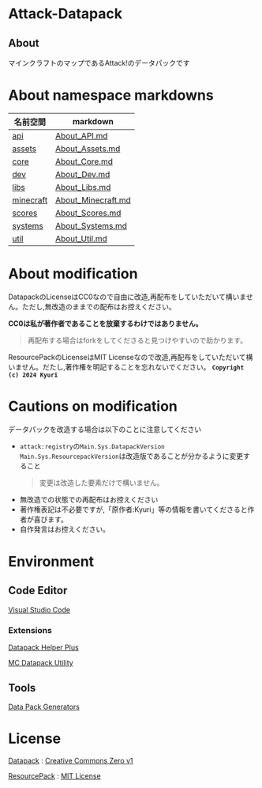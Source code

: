 # Attack-Datapack

## About
マインクラフトのマップであるAttack!のデータパックです

# About namespace markdowns
|名前空間|markdown|
|----|----|
|[api](data/api/)|[About_API.md](data/api/About_API.md)|
|[assets](data/assets/)|[About_Assets.md](data/assets/About_Assets.md)|
|[core](data/core/)|[About_Core.md](data/core/About_Core.md)|
|[dev](data/dev/)|[About_Dev.md](data/dev/About_Dev.md)|
|[libs](data/libs/)|[About_Libs.md](data/libs/About_Libs.md)|
|[minecraft](data/minecraft/)|[About_Minecraft.md](data/minecraft/About_Minecraft.md)|
|[scores](data/scores/)|[About_Scores.md](data/scores/About_Scores.md)|
|[systems](data/systems/)|[About_Systems.md](data/systems/About_Systems.md)|
|[util](data/util/)|[About_Util.md](data/util/About_Util.md)|

# About modification
DatapackのLicenseはCC0なので自由に改造,再配布をしていただいて構いません。ただし,無改造のままでの配布はお控えください。

**CC0は私が著作者であることを放棄するわけではありません。**
> 再配布する場合はforkをしてくださると見つけやすいので助かります。

ResourcePackのLicenseはMIT Licenseなので改造,再配布をしていただいて構いません。だたし,著作権を明記することを忘れないでください。
**`Copyright (c) 2024 Kyuri`**

# Cautions on modification
データパックを改造する場合は以下のことに注意してください
- `attack:registry`の`Main.Sys.DatapackVersion` `Main.Sys.ResourcepackVersion`は改造版であることが分かるように変更すること
  > 変更は改造した要素だけで構いません。
- 無改造での状態での再配布はお控えください
- 著作権表記は不必要ですが,「原作者:Kyuri」等の情報を書いてくださると作者が喜びます。
- 自作発言はお控えください。

# Environment
## Code Editor
[Visual Studio Code](https://github.com/microsoft/vscode)

### Extensions
[Datapack Helper Plus](https://github.com/SpyglassMC/vscode-datapack)

[MC Datapack Utility](https://github.com/ChenCMD/MC-Datapack-Utility)

## Tools
[Data Pack Generators](https://misode.github.io/)

# License
[Datapack](Attack) : [Creative Commons Zero v1](Attack/licence.txt)

[ResourcePack](Attack_Resource) : [MIT License](Attack_Resource/licence.txt)
